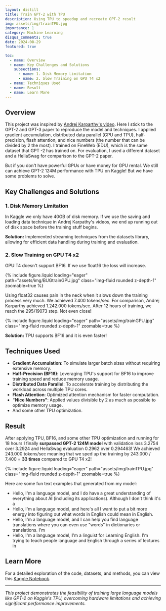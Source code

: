 ```yaml
---
layout: distill
title: Train GPT-2 with TPU
description: Using TPU to speedup and recreate GPT-2 result
img: assets/img/trainTPU.jpg
importance: 1
category: Machine Learning
disqus_comments: true
date: 2024-08-29
featured: true

toc:
  - name: Overview
  - name: Key Challenges and Solutions
    subsections:
      - name: 1. Disk Memory Limitation
      - name: 2. Slow Training on GPU T4 x2
  - name: Techniques Used
  - name: Result
  - name: Learn More
---
```


## Overview

This project was inspired by [Andrej Karparthy's video](https://youtu.be/l8pRSuU81PU?si=6_loh9yI5Fj6ut1g). Here I stick to the GPT-2 and GPT-3 paper to reproduce the model and techniques. I applied gradient accumulation, distributed data parallel (GPU and TPU), half-precision, flash attention, and nice numbers (the number that can be divided by 2 the most). I trained on FineWeb (EDU), which is the same dataset that GPT -2 has trained on. For evaluation, I used a different dataset and a HellaSwag for comparison to the GPT-2 paper.

But if you don't have powerful GPUs or have money for GPU rental. We still can achieve GPT-2 124M performance with TPU on Kaggle! But we have some problems to solve.

## Key Challenges and Solutions
### 1. Disk Memory Limitation
In Kaggle we only have 40GB of disk memory. If we use the saving and loading data technique in Andrej Karpathy's videos,  we end up running out of disk space before the training stuff begins.

**Solution:** Implemented streaming techniques from the datasets library, allowing for efficient data handling during training and evaluation.

### 2. Slow Training on GPU T4 x2

GPU T4 doesn't support BF16. If we use float16 the loss will increase. 

<div class="row mt-3">
    <div class="col-sm mt-3 mt-md-0">
        {% include figure.liquid loading="eager" path="assets/img/BUGtrainGPU.jpg" class="img-fluid rounded z-depth-1" zoomable=true %}
    </div>
</div>

Using float32 causes pain in the neck when it slows down the training process very much. We achieved 7.400 tokens/sec. For comparison, Andrej Karparthy achieved 1.242.000 tokens/sec. After 12 hours of training, we reach the 295/19073 step. Not even close! 

<div class="row mt-3">
    <div class="col-sm mt-3 mt-md-0">
        {% include figure.liquid loading="eager" path="assets/img/trainGPU.jpg" class="img-fluid rounded z-depth-1" zoomable=true %}
    </div>
</div>

**Solution:** TPU supports BF16 and it is even faster!

## Techniques Used
- **Gradient Accumulation**: To simulate larger batch sizes without requiring extensive memory.
- **Half-Precision (BF16)**: Leveraging TPU's support for BF16 to improve training speed and reduce memory usage.
- **Distributed Data Parallel**: To accelerate training by distributing the workload across multiple TPU cores.
- **Flash Attention**: Optimized attention mechanism for faster computation.
- **"Nice Numbers"**: Applied values divisible by 2 as much as possible to optimize memory usage.
- And some other TPU optimization.

## Result
After applying TPU, BF16, and some other TPU optimization and running for 18 hours I finally **surpassed GPT-2 124M model** with validation loss 3.2754 over 3.2924 and HellaSwag evaluation 0.2962 over 0.294463! We achieved 243.000 tokens/sec meaning that we sped up the training by 243.000 / 7.400 = **33 times** compared to GPU T4 x2!

<div class="row mt-3">
    <div class="col-sm mt-3 mt-md-0">
        {% include figure.liquid loading="eager" path="assets/img/trainTPU.jpg" class="img-fluid rounded z-depth-1" zoomable=true %}
    </div>
</div>

Here are some fun text examples that generated from my model:
- Hello, I'm a language model, and I do have a great understanding of everything about AI (including its applications). Although I don't think it's a
- Hello, I'm a language model, and here's all I want to put a bit more energy into figuring out what words in English could mean in English.
- Hello, I'm a language model, and I can help you find language translations where you can even use "words" in dictionaries or translations. I'm
- Hello, I'm a language model, I'm a linguist for Learning English. I'm trying to teach people language and English through a series of lectures in

## Learn More
For a detailed exploration of the code, datasets, and methods, you can view this [Kaggle Notebook](https://www.kaggle.com/code/dustnn/train-gpt-2-with-tpu).

---

*This project demonstrates the feasibility of training large language models like GPT-2 on Kaggle's TPU, overcoming hardware limitations and achieving significant performance improvements.*